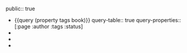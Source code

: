 public:: true

- {{query (property tags book)}}
  query-table:: true
  query-properties:: [:page :author :tags :status]
-
-
-